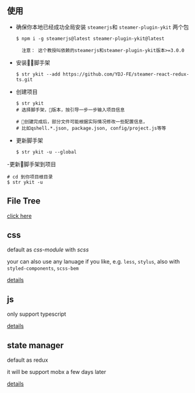 


## 使用

- 确保你本地已经成功全局安装 `steamerjs`和 `steamer-plugin-ykit` 两个包

    ``` shell
    $ npm i -g steamerjs@latest steamer-plugin-ykit@latest
    ```

        注意： 这个教授叫依赖的steamerjs和steamer-plugin-ykit版本>=3.0.0

- 安装脚手架

    ``` shell
    $ str ykit --add https://github.com/YDJ-FE/steamer-react-redux-ts.git

- 创建项目

    ``` shell
    $ str ykit 
    # 选择脚手架，版本，按引导一步一步输入项目信息

    # 创建完成后，部分文件可能根据实际情况修改一些配置信息，
    # 比如qshell.*.json, package.json, config/project.js等等
    ```

- 更新脚手架

    ``` shell
    $ str ykit -u --global
    ```
-更新脚手架到项目
   ``` shell
   # cd 到你项目根目录
   $ str ykit -u
   ``` 



## File Tree

[click here](./tree.md)


## css 

default as _css-module_ with _scss_

your can also use any lanuage if you like, e.g. `less`, `stylus`, also with `styled-components`, `scss-bem`

[details](./css.md)

## js

only support typescript

[details](./js.md)

## state manager

default as redux

it will be support mobx a few days later

[details](./store.md)



